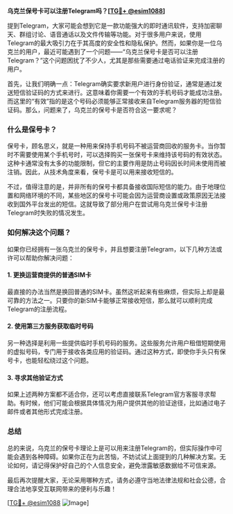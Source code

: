 **乌克兰保号卡可以注册Telegram吗？[[TG💪+ @esim1088](https://t.me/s/esim1088)]**

提到Telegram，大家可能会想到它是一款功能强大的即时通讯软件，支持加密聊天、群组讨论、语音通话以及文件传输等功能。对于很多用户来说，使用Telegram的最大吸引力在于其高度的安全性和隐私保护。然而，如果你是一位乌克兰的用户，最近可能遇到了一个问题——“乌克兰保号卡是否可以注册Telegram？”这个问题困扰了不少人，尤其是那些需要通过电话验证来完成注册的用户。

首先，让我们明确一点：Telegram确实要求新用户进行身份验证，通常是通过发送短信验证码的方式来进行。这意味着你需要一个有效的手机号码才能成功注册。而这里的“有效”指的是这个号码必须能够正常接收来自Telegram服务器的短信验证码。那么，问题来了，乌克兰的保号卡是否符合这一要求呢？

### 什么是保号卡？

保号卡，顾名思义，就是一种用来保持手机号码不被运营商回收的服务卡。当你暂时不需要使用某个手机号时，可以选择购买一张保号卡来维持该号码的有效状态。这种卡通常没有太多的功能限制，但它的主要作用是防止号码因长时间未使用而被注销。因此，从技术角度来看，保号卡是可以用来接收短信的。

不过，值得注意的是，并非所有的保号卡都具备接收国际短信的能力。由于地理位置和网络环境的不同，某些地区的保号卡可能会因为运营商设置或政策原因无法接收到国外平台发出的短信。这就导致了部分用户在尝试用乌克兰保号卡注册Telegram时失败的情况发生。

### 如何解决这个问题？

如果你已经拥有一张乌克兰的保号卡，并且想要注册Telegram，以下几种方法或许可以帮助你解决问题：

#### 1. 更换运营商提供的普通SIM卡
最直接的办法当然是换回普通的SIM卡。虽然这听起来有些麻烦，但实际上却是最可靠的方法之一。只要你的新SIM卡能够正常接收短信，那么就可以顺利完成Telegram的注册流程。

#### 2. 使用第三方服务获取临时号码
另一种选择是利用一些提供临时手机号码的服务。这些服务允许用户租借短期使用的虚拟号码，专门用于接收各类应用的验证码。通过这种方式，即使你手头只有保号卡，也能轻松绕过这个问题。

#### 3. 寻求其他验证方式
如果上述两种方案都不适合你，还可以考虑直接联系Telegram官方客服寻求帮助。有时候，他们可能会根据具体情况为用户提供其他的验证途径，比如通过电子邮件或者其他形式完成注册。

### 总结

总的来说，乌克兰的保号卡理论上是可以用来注册Telegram的，但实际操作中可能会遇到各种障碍。如果你正在为此苦恼，不妨试试上面提到的几种解决方案。无论如何，请记得保护好自己的个人信息安全，避免泄露敏感数据给不可信来源。

最后再次提醒大家，无论采用哪种方式，请务必遵守当地法律法规和社会公德，合理合法地享受互联网带来的便利与乐趣！

[[TG💪+ @esim1088](https://t.me/s/esim1088) ![Image](https://i.postimg.cc/4NQfJmqS/Snipaste-2025-05-13-00-14-12.png)]